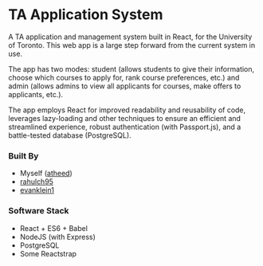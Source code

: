 # TA Application System

A TA application and management system built in React, for the University of Toronto. This web app is a large step forward from the current system in use.

The app has two modes: student (allows students to give their information, choose which courses to apply for, rank course preferences, etc.) and admin (allows admins to view all applicants for courses, make offers to applicants, etc.). 

The app employs React for improved readability and reusability of code, leverages lazy-loading and other techniques to ensure an efficient and streamlined experience, robust authentication (with Passport.js), and a battle-tested database (PostgreSQL). 

### Built By
* Myself ([atheed](https://github.com/atheed/))
* [rahulch95](https://github.com/rahulch95)
* [evanklein1](https://github.com/evanklein1)

### Software Stack
* React + ES6 + Babel
* NodeJS (with Express)
* PostgreSQL
* Some Reactstrap